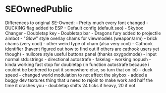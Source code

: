 # SEOwnedPublic

Differences to original SE-Owned:
    - Pretty much every font changed
    - DUCKING flag added to ESP
    - Default config (default.seo)
    - Skybox Changer
    - Doubletap key
    - Doubletap bar
    - Dragons fury added to projectile aimbot
    - "Glow" style overlay chams for viewmodels (weapon/arm)
    - brick chams (very cool)
    - other weird type of cham (also very cool)
    - Cathook identifier (havent figured out how to find out if others are cathook users yet though)
    - nullcore style useful buttons panel (thanks oxygodmode)
    - input normal std::strings
    - directional autostrafe
    - fakelag
    - working nopush
    - kinda working fast stop for doubletap (in function autostrafe because i couldnt be bothered to put it somewhere else, so turn that on lol)
    - duck speed
    - changed world modulation to not affect the skybox
    - added a buggy dev textures thing that u need to rejoin to make work and half the time it crashes you
    - doubletap shifts 24 ticks if heavy, 20 if not
    
